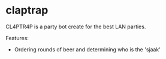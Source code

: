 # claptrap

CL4PTR4P is a party bot create for the best LAN parties.

Features:
- Ordering rounds of beer and determining who is the 'sjaak'

